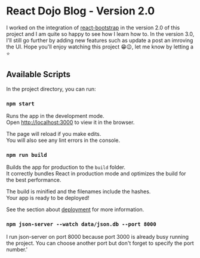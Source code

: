 # React Dojo Blog - Version 2.0

I worked on the integration of [react-bootstrap](https://react-bootstrap.github.io/) in the version 2.0 of this project and I am quite so happy to see how I learn how to. In the version 3.0, I'll still go further by adding new features such as update a post an imroving the UI. Hope you'll enjoy watching this project 😁😉, let me know by letting a ⭐

## Available Scripts

In the project directory, you can run:

### `npm start`

Runs the app in the development mode.\
Open [http://localhost:3000](http://localhost:3000) to view it in the browser.

The page will reload if you make edits.\
You will also see any lint errors in the console.

### `npm run build`

Builds the app for production to the `build` folder.\
It correctly bundles React in production mode and optimizes the build for the best performance.

The build is minified and the filenames include the hashes.\
Your app is ready to be deployed!

See the section about [deployment](https://facebook.github.io/create-react-app/docs/deployment) for more information.

### `npm json-server --watch data/json.db --port 8000`

I run json-server on port 8000 because port 3000 is already busy running the project. You can choose another port but don't forget to specify the port number.'

